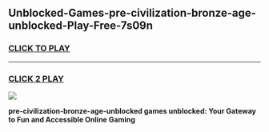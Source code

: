 
## Unblocked-Games-pre-civilization-bronze-age-unblocked-Play-Free-7s09n
<h3>
<a href="https://premium76.site?title=pre-civilization-bronze-age-unblocked&ref=20M">CLICK TO PLAY</a></h3>
<hr>

<h3>
<a href="https://premium76.site?title=pre-civilization-bronze-age-unblocked&ref=20M">CLICK 2 PLAY</a>
  
</h3>

<a href="https://premium76.site?title=pre-civilization-bronze-age-unblocked&ref=19M"><img src="https://clearcache.store/games.png"></a>


**pre-civilization-bronze-age-unblocked games unblocked: Your Gateway to Fun and Accessible Online Gaming**
